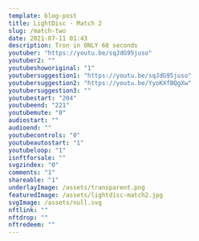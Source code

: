 ```yaml
---
template: blog-post
title: LightDisc - Match 2
slug: /match-two
date: 2021-07-11 01:43
description: Tron in ONLY 60 seconds
youtuber: "https://youtu.be/sqJdG95juso"
youtuber2: ""
youtubeshoworiginal: "1"
youtubersuggestion1: "https://youtu.be/sqJdG95juso"
youtubersuggestion2: "https://youtu.be/YyoKXfBQgXw"
youtubersuggestion3: ""
youtubestart: "204"
youtubeend: "221"
youtubemute: "0"
audiostart: ""
audioend: ""
youtubecontrols: "0"
youtubeautostart: "1"
youtubeloop: "1"
isnftforsale: ""
svgzindex: "0"
comments: "1"
shareable: "1"
underlayImage: /assets/transparent.png
featuredImage: /assets/lightdisc-match2.jpg
svgImage: /assets/null.svg
nftlink: ""
nftdrop: ""
nftredeem: ""
---
```

<div style="position:relative; top:0; z-index:0; border:0px solid blue; height:100vh; width:100vw; overflow:hidden; display:flex; display:grid; place-content:center; ">
<!-- https://youtu.be/sqJdG95juso -->

<!-- <div style="display:flex; justify-content:center; color:#ccc; position:relative; bottom:-20vh;"><a href="/minutes/" title="go back"><button class="back button" style="display:flex; justify-content:center;">Coming Soon</button></a></div>
      </div> -->

      









<!-- XjuLZwlDxh8 -->
</div>